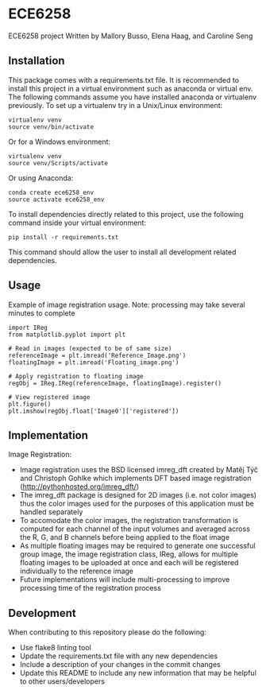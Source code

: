 # ECE6258
ECE6258 project 
Written by Mallory Busso, Elena Haag, and Caroline Seng

Installation
------------
This package comes with a requirements.txt file. It is recommended to install this project in a virtual environment such as anaconda or virtual env. The following commands assume you have installed anaconda or virtualenv previously. To set up a virtualenv try in a Unix/Linux environment: 

```
virtualenv venv 
source venv/bin/activate 
```

Or for a  Windows environment: 

```
virtualenv venv
source venv/Scripts/activate
```

Or using Anaconda: 

```
conda create ece6258_env
source activate ece6258_env
```

To install dependencies directly related to this project, use the following command inside your virtual environment: 

```
pip install -r requirements.txt
```

This command should allow the user to install all development related dependencies. 

Usage
------

Example of image registration usage. Note: processing may take several minutes to complete 
```
import IReg
from matplotlib.pyplot import plt

# Read in images (expected to be of same size)
referenceImage = plt.imread('Reference_Image.png')
floatingImage = plt.imread('Floating_image.png')

# Apply registration to floating image
regObj = IReg.IReg(referenceImage, floatingImage).register()

# View registered image
plt.figure()
plt.imshow(regObj.float['Image0']['registered'])

```

Implementation
--------------
Image Registration: 
* Image registration uses the BSD licensed imreg_dft created by Matěj Týč and Christoph Gohlke which implements DFT based image registration (http://pythonhosted.org/imreg_dft/)
* The imreg_dft package is designed for 2D images (i.e. not color images) thus the color images used for the purposes of this application must be handled separately 
* To accomodate the color images, the registration transformation is computed for each channel of the input volumes and averaged across the R, G, and B channels before being applied to the float image 
* As multiple floating images may be required to generate one successful group image, the image registration class, IReg, allows for multiple floating images to be uploaded at once and each will be registered individually to the reference image
* Future implementations will include multi-processing to improve processing time of the registration process

Development
-----------
When contributing to this repository please do the following: 
* Use flake8 linting tool 
* Update the requirements.txt file with any new dependencies 
* Include a description of your changes in the commit changes 
* Update this README to include any new information that may be helpful to other users/developers
